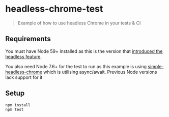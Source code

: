 # headless-chrome-test

> Example of how to use headless Chrome in your tests & CI

## Requirements

You must have Node 59+ installed as this is the version that [introduced the
headless feature](https://developers.google.com/web/updates/2017/04/headless-chrome).

You also need Node 7.6+ for the test to run as this example is using
[simple-headless-chrome](https://www.npmjs.com/package/simple-headless-chrome)
which is utilising async/await. Previous Node versions lack support for it

## Setup

```
npm install
npm test
```
